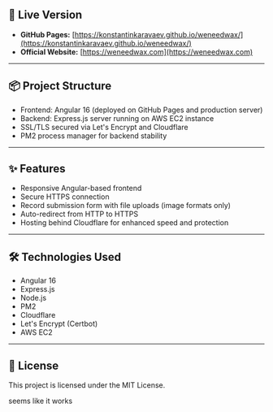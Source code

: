 ## 🚀 Live Version

- **GitHub Pages:** [https://konstantinkaravaev.github.io/weneedwax/](https://konstantinkaravaev.github.io/weneedwax/)
- **Official Website:** [https://weneedwax.com](https://weneedwax.com)

---

## 📦 Project Structure

- Frontend: Angular 16 (deployed on GitHub Pages and production server)
- Backend: Express.js server running on AWS EC2 instance
- SSL/TLS secured via Let's Encrypt and Cloudflare
- PM2 process manager for backend stability

---

## ✨ Features

- Responsive Angular-based frontend
- Secure HTTPS connection
- Record submission form with file uploads (image formats only)
- Auto-redirect from HTTP to HTTPS
- Hosting behind Cloudflare for enhanced speed and protection

---

## 🛠️ Technologies Used

- Angular 16
- Express.js
- Node.js
- PM2
- Cloudflare
- Let's Encrypt (Certbot)
- AWS EC2

---

## 📑 License

This project is licensed under the MIT License.

seems like it works
